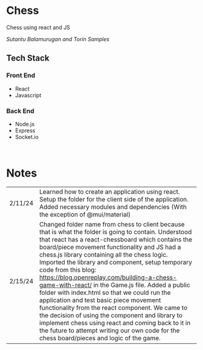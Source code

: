# Chess #
Chess using react and JS

_Sutantu Balamurugan and Torin Samples_

## Tech Stack ##
### Front End ###

- React
- Javascript

### Back End ###

- Node.js
- Express
- Socket.io

&nbsp;

# Notes #

|          |                                                                                                                                      |
|----------|--------------------------------------------------------------------------------------------------------------------------------------|
| 2/11/24  | Learned how to create an application using react. Setup the folder for the client side of the application. Added necessary modules and dependencies (With the exception of @mui/material) |
| 2/15/24  | Changed folder name from chess to client because that is what the folder is going to contain. Understood that react has a react-chessboard which contains the board/piece movement functionality and JS had a chess.js library containing all the chess logic. Imported the library and component, setup temporary code from this blog: https://blog.openreplay.com/building-a-chess-game-with-react/ in the Game.js file. Added a public folder with index.html so that we could run the application and test basic piece movement functionality from the react component. We came to the decision of using the component and library to implement chess using react and coming back to it in the future to attempt writing our own code for the chess board/pieces and logic of the game.|
